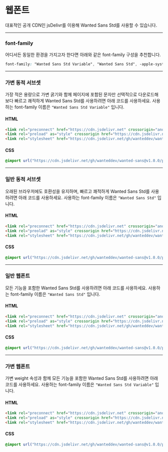 # 웹폰트

대표적인 공개 CDN인 jsDelivr를 이용해 Wanted Sans Std를 사용할 수 있습니다.

---

### font-family

어디서든 동일한 환경을 가지고자 한다면 아래와 같은 font-family 구성을 추천합니다.

```css
font-family: "Wanted Sans Std Variable", "Wanted Sans Std", -apple-system, BlinkMacSystemFont, system-ui, "Segoe UI", "Apple SD Gothic Neo", "Noto Sans KR", "Malgun Gothic", "Apple Color Emoji", "Segoe UI Emoji", "Segoe UI Symbol", sans-serif;
```

---

### 가변 동적 서브셋

가장 적은 용량으로 가변 굵기와 함께 페이지에 포함된 문자만 선택적으로 다운로드해 보다 빠르고 쾌적하게 Wanted Sans Std를 사용하려면 아래 코드를 사용하세요. 사용하는 font-family 이름은 `"Wanted Sans Std Variable"` 입니다.

#### HTML

```html
<link rel="preconnect" href="https://cdn.jsdelivr.net" crossorigin="anonymous" />
<link rel="preload" as="style" crossorigin href="https://cdn.jsdelivr.net/gh/wanteddev/wanted-sans@v1.0.0/packages/wanted-sans-std/fonts/webfonts/variable/split/WantedSansStdVariable.css" />
<link rel="stylesheet" href="https://cdn.jsdelivr.net/gh/wanteddev/wanted-sans@v1.0.0/packages/wanted-sans-std/fonts/webfonts/variable/split/WantedSansStdVariable.css" />
```

#### CSS

```css
@import url("https://cdn.jsdelivr.net/gh/wanteddev/wanted-sans@v1.0.0/packages/wanted-sans-std/fonts/webfonts/variable/split/WantedSansStdVariable.css");
```

---

### 일반 동적 서브셋

오래된 브라우저에도 호환성을 유지하며, 빠르고 쾌적하게 Wanted Sans Std를 사용하려면 아래 코드를 사용하세요. 사용하는 font-family 이름은 `"Wanted Sans Std"` 입니다.

#### HTML

```html
<link rel="preconnect" href="https://cdn.jsdelivr.net" crossorigin="anonymous" />
<link rel="preolad" as="style" crossorigin href="https://cdn.jsdelivr.net/gh/wanteddev/wanted-sans@v1.0.0/packages/wanted-sans-std/fonts/webfonts/static/split/WantedSansStd.css" />
<link rel="stylesheet" href="https://cdn.jsdelivr.net/gh/wanteddev/wanted-sans@v1.0.0/packages/wanted-sans-std/fonts/webfonts/static/split/WantedSansStd.css" />
```

#### CSS

```css
@import url("https://cdn.jsdelivr.net/gh/wanteddev/wanted-sans@v1.0.0/packages/wanted-sans-std/fonts/webfonts/static/split/WantedSansStd.css");
```

---

### 일반 웹폰트

모든 기능을 포함한 Wanted Sans Std를 사용하려면 아래 코드를 사용하세요. 사용하는 font-family 이름은 `"Wanted Sans Std"` 입니다.

#### HTML

```html
<link rel="preconnect" href="https://cdn.jsdelivr.net" crossorigin="anonymous" />
<link rel="preload" as="style" crossorigin href="https://cdn.jsdelivr.net/gh/wanteddev/wanted-sans@v1.0.0/packages/wanted-sans-std/fonts/webfonts/static/complete/WantedSansStd.css" />
<link rel="stylesheet" href="https://cdn.jsdelivr.net/gh/wanteddev/wanted-sans@v1.0.0/packages/wanted-sans-std/fonts/webfonts/static/complete/WantedSansStd.css" />
```

#### CSS

```css
@import url("https://cdn.jsdelivr.net/gh/wanteddev/wanted-sans@v1.0.0/packages/wanted-sans-std/fonts/webfonts/static/complete/WantedSansStd.css");
```

---

### 가변 웹폰트

가변 weight 속성과 함께 모든 기능을 포함한 Wanted Sans Std를 사용하려면 아래 코드를 사용하세요. 사용하는 font-family 이름은 `"Wanted Sans Std Variable"` 입니다.

#### HTML

```html
<link rel="preconnect" href="https://cdn.jsdelivr.net" crossorigin="anonymous" />
<link rel="preload" as="style" crossorigin href="https://cdn.jsdelivr.net/gh/wanteddev/wanted-sans@v1.0.0/packages/wanted-sans-std/fonts/webfonts/variable/complete/WantedSansStdVariable.css" />
<link rel="stylesheet" href="https://cdn.jsdelivr.net/gh/wanteddev/wanted-sans@v1.0.0/packages/wanted-sans-std/fonts/webfonts/variable/complete/WantedSansStdVariable.css" />
```

#### CSS

```css
@import url("https://cdn.jsdelivr.net/gh/wanteddev/wanted-sans@v1.0.0/packages/wanted-sans-std/fonts/webfonts/variable/complete/WantedSansStdVariable.css");
```
